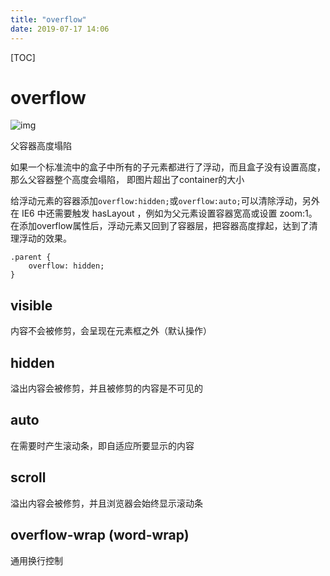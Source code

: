 ```yaml
---
title: "overflow"
date: 2019-07-17 14:06
---
```

[TOC]



# overflow

![img](https://snipboard.io/b6aUNv.jpg)







父容器高度塌陷

如果一个标准流中的盒子中所有的子元素都进行了浮动，而且盒子没有设置高度，那么父容器整个高度会塌陷， 即图片超出了container的大小

给浮动元素的容器添加`overflow:hidden;`或`overflow:auto;`可以清除浮动，另外在 IE6 中还需要触发 hasLayout ，例如为父元素设置容器宽高或设置 zoom:1。在添加overflow属性后，浮动元素又回到了容器层，把容器高度撑起，达到了清理浮动的效果。

```
.parent {
    overflow: hidden;
}
```



## visible

内容不会被修剪，会呈现在元素框之外（默认操作）





## hidden

溢出内容会被修剪，并且被修剪的内容是不可见的



## auto

在需要时产生滚动条，即自适应所要显示的内容



## scroll

溢出内容会被修剪，并且浏览器会始终显示滚动条





## overflow-wrap (word-wrap)

通用换行控制

